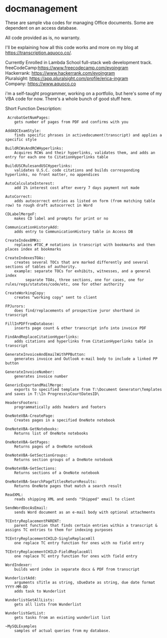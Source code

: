 # docmanagement

These are sample vba codes for managing Office documents.  Some are dependent on an access database. 

All code provided as is, no warranty.

I'll be explaining how all this code works and more on my blog at https://transcription.aquoco.co/.  

Currently Enrolled in Lambda School full-stack web development track.<br>
freeCodeCamp:https://www.freecodecamp.com/evoingram <br>
Hackerrank:  https://www.hackerrank.com/evoingram <br>
Pluralsight: https://app.pluralsight.com/profile/erica-ingram <br>
Company:     https://www.aquoco.co <br>

i'm a self-taught programmer, working on a portfolio, but here's some of my VBA code for now.  There's a whole bunch of good stuff here.

Short Function Description:

	 AcrobatGetNumPages:
		gets number of pages from PDF and confirms with you

	AddAQCExamStyle:  
		finds specific phrases in activedocument(transcript) and applies a specific style
	
	BuildRCWsAndRCWHyperlinks:
		Acquires RCWs and their hyperlinks, validates them, and adds an entry for each one to CitationHyperlinks table
		
	BuildUSCRulesandUSCHyperlinks:
		validates U.S.C. code citations and builds corresponding hyperlinks, no front matter, no appendices
		
	AutoCalculateInterest:
		add 1% interest cost after every 7 days payment not made
		
  	AutoCorrect:
		adds autocorrect entries as listed on form (from matching table row) to rough draft autocorrect in Word
		
	CDLabelMergeF:  
		makes CD label and prompts for print or no
		
	CommunicationHistoryAdd:  
		adds entry to CommunicationHistory table in Access DB
		
	CreateIndexBMKs:  
		replaces #TOC_# notations in transcript with bookmarks and then places index at bookmarks
		
	CreateIndexesTOAs:
		creates several TOCs that are marked differently and several sections of tables of authority.
		example: separate TOCs for exhibits, witnesses, and a general index
			 separate TOAs, three sections, one for cases, one for rules/regs/statutes/code/etc, one for other authority
		
	CreateWorkingCopy:
		creates "working copy" sent to client
		
	FPJurors:  
		does find/replacements of prospective juror shorthand in transcript
	
	FillInPDFfromDatabase:
		inserts page count & other transcript info into invoice PDF
	
	FindAndReplaceCitationHyperlinks:  
		adds citations and hyperlinks from CitationHyperlinks table in transcript
		
	GenerateInvoiceAndEmailWithPPButton:
		generates invoice and Outlook e-mail body to include a linked PP button
		
	GenerateInvoiceNumber:
		generates invoice number
		
	GenericExportandMailMerge:  
		exports to specified template from T:\Document Generator\Templates and saves in T:\In Progress\sCourtDatesID\
		
	HeadersFooters:  
		programmatically adds headers and footers
		
	OneNoteVBA-CreatePage:  
		Creates pages in a specified OneNote notebook
		
	OneNoteVBA-GetNotebooks:  
		Returns list of OneNote notebooks
		
	OneNoteVBA-GetPages:  
		Returns pages of a OneNote notebook
		
	OneNoteVBA-GetSectionGroups:  
		Returns section groups of a OneNote notebook
		
	OneNoteVBA-GetSections:  
		Returns sections of a OneNote notebook
		
	OneNoteVBA-SearchPageTitlesReturnResults:  
		Returns OneNote pages that match a search result
		
  	ReadXML:  
		reads shipping XML and sends "Shipped" email to client
		
	SendWordDocAsEmail:  
		sends Word document as an e-mail body with optional attachments
	
	TCEntryReplacementPARENT:
	 	parent function that finds certain entries within a transcript & assigns TC entries to them for indexing purposes
  	
	TCEntryReplacementCHILD-SingleReplaceAll
		one replace TC entry function for ones with no field entry
  	
	TCEntryReplacementCHILD-FieldReplaceAll
		one replace TC entry function for ones with field entry
  	
	WordIndexer:  
		builds word index in separate docx & PDF from transcript
	
	WunderlistAdd:
		arguments sTitle as string, sDueDate as string, due date format YYYY-MM-DD
		adds task to Wunderlist
		
	WunderlistGetAllLists:
		gets all lists from Wunderlist
		
	WunderlistGetList:
		gets tasks from an existing wunderlist list

  	~MySQLExamples
		samples of actual queries from my database.
  
